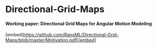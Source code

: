 # Directional-Grid-Maps

#### Working paper: Directional Grid Maps for Angular Motion Modeling

[embed]https://github.com/RansML/Directional-Grid-Maps/blob/master/Motivation.pdf[/embed]
